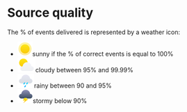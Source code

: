 # Source quality



The % of events delivered is represented by a weather icon:&#x20;

* <img src="../../../.gitbook/assets/image (33).png" alt="" data-size="line">sunny if the % of correct events is equal to 100%
* <img src="../../../.gitbook/assets/image (44).png" alt="" data-size="line">cloudy between 95% and 99.99%
* <img src="../../../.gitbook/assets/image (13).png" alt="" data-size="line">rainy between 90 and 95%
* <img src="../../../.gitbook/assets/image (50).png" alt="" data-size="line">stormy below 90%
